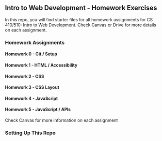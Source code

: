 ## Intro to Web Development - Homework Exercises

In this repo, you will find starter files for all homework assignments for CS 410/510: Intro to Web Development. Check Canvas or Drive for more details on each assignment.

### Homework Assignments

#### Homework 0 - Git / Setup
#### Homework 1 - HTML / Accessibility
#### Homework 2 - CSS  
#### Homework 3 - CSS Layout 
#### Homework 4 - JavaScript
#### Homework 5 - JavaScript / APIs

Check Canvas for more information on each assignment

### Setting Up This Repo
